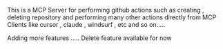 This is a MCP Server for performing github actions such as creating , deleting repository and performing many other actions directly from MCP Clients like cursor , claude , windsurf , etc and so on.....

Adding more features .....
Delete feature available for now
